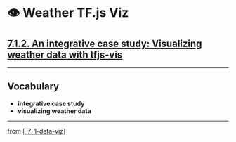 # 👁 Weather TF.js Viz

## [**7.1.2.** An integrative case study: Visualizing weather data with tfjs-vis](https://livebook.manning.com/book/deep-learning-with-javascript/chapter-7/60)

---

## **Vocabulary**

- **integrative case study**
- **visualizing weather data**

---
from [[_7-1-data-viz]]

[//begin]: # "Autogenerated link references for markdown compatibility"
[_7-1-data-viz]: _7-1-data-viz.md "7.1 👁 Data Viz"
[//end]: # "Autogenerated link references"
